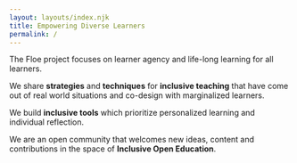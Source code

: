 ```yaml
---
layout: layouts/index.njk
title: Empowering Diverse Learners
permalink: /
---
```


The Floe project focuses on learner agency and life-long learning for all learners.

We share **strategies** and **techniques** for **inclusive teaching** that have come out of real world situations and co-design with marginalized learners.

We build **inclusive tools** which prioritize personalized learning and individual reflection.

We are an open community that welcomes new ideas, content and contributions in the space of **Inclusive Open Education**.
